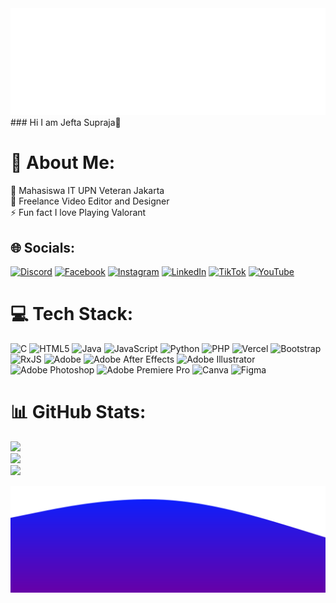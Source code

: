 <img src="https://github.com/jefthah/jefthah/blob/main/wave%20(1).svg" alt="Hero image">
### Hi I am Jefta Supraja👋

# 💫 About Me:
🔭 Mahasiswa IT UPN Veteran Jakarta<br>👯 Freelance Video Editor and Designer<br>⚡ Fun fact I love Playing Valorant


## 🌐 Socials:
[![Discord](https://img.shields.io/badge/Discord-%237289DA.svg?logo=discord&logoColor=white)](https://discord.gg/psycho1708) [![Facebook](https://img.shields.io/badge/Facebook-%231877F2.svg?logo=Facebook&logoColor=white)](https://www.facebook.com/jefta.supraja/) [![Instagram](https://img.shields.io/badge/Instagram-%23E4405F.svg?logo=Instagram&logoColor=white)](https://instagram.com/jefta_supraja) [![LinkedIn](https://img.shields.io/badge/LinkedIn-%230077B5.svg?logo=linkedin&logoColor=white)](https://www.linkedin.com/in/jefta-supraja-925805286/) [![TikTok](https://img.shields.io/badge/TikTok-%23000000.svg?logo=TikTok&logoColor=white)](https://tiktok.com/@stuckrank) [![YouTube](https://img.shields.io/badge/YouTube-%23FF0000.svg?logo=YouTube&logoColor=white)](https://www.youtube.com/channel/UCWHhy4qEvsbNCRaI3fVwmtA) 

# 💻 Tech Stack:
![C](https://img.shields.io/badge/c-%2300599C.svg?style=for-the-badge&logo=c&logoColor=white) ![HTML5](https://img.shields.io/badge/html5-%23E34F26.svg?style=for-the-badge&logo=html5&logoColor=white) ![Java](https://img.shields.io/badge/java-%23ED8B00.svg?style=for-the-badge&logo=openjdk&logoColor=white) ![JavaScript](https://img.shields.io/badge/javascript-%23323330.svg?style=for-the-badge&logo=javascript&logoColor=%23F7DF1E) ![Python](https://img.shields.io/badge/python-3670A0?style=for-the-badge&logo=python&logoColor=ffdd54) ![PHP](https://img.shields.io/badge/php-%23777BB4.svg?style=for-the-badge&logo=php&logoColor=white) ![Vercel](https://img.shields.io/badge/vercel-%23000000.svg?style=for-the-badge&logo=vercel&logoColor=white) ![Bootstrap](https://img.shields.io/badge/bootstrap-%238511FA.svg?style=for-the-badge&logo=bootstrap&logoColor=white) ![RxJS](https://img.shields.io/badge/rxjs-%23B7178C.svg?style=for-the-badge&logo=reactivex&logoColor=white) ![Adobe](https://img.shields.io/badge/adobe-%23FF0000.svg?style=for-the-badge&logo=adobe&logoColor=white) ![Adobe After Effects](https://img.shields.io/badge/Adobe%20After%20Effects-9999FF.svg?style=for-the-badge&logo=Adobe%20After%20Effects&logoColor=white) ![Adobe Illustrator](https://img.shields.io/badge/adobe%20illustrator-%23FF9A00.svg?style=for-the-badge&logo=adobe%20illustrator&logoColor=white) ![Adobe Photoshop](https://img.shields.io/badge/adobe%20photoshop-%2331A8FF.svg?style=for-the-badge&logo=adobe%20photoshop&logoColor=white) ![Adobe Premiere Pro](https://img.shields.io/badge/Adobe%20Premiere%20Pro-9999FF.svg?style=for-the-badge&logo=Adobe%20Premiere%20Pro&logoColor=white) ![Canva](https://img.shields.io/badge/Canva-%2300C4CC.svg?style=for-the-badge&logo=Canva&logoColor=white) ![Figma](https://img.shields.io/badge/figma-%23F24E1E.svg?style=for-the-badge&logo=figma&logoColor=white)
# 📊 GitHub Stats:
![](https://github-readme-stats.vercel.app/api?username=jefthah&theme=dark&hide_border=false&include_all_commits=false&count_private=false)<br/>
![](https://github-readme-streak-stats.herokuapp.com/?user=jefthah&theme=dark&hide_border=false)<br/>
![](https://github-readme-stats.vercel.app/api/top-langs/?username=jefthah&theme=dark&hide_border=false&include_all_commits=false&count_private=false&layout=compact)

<img src="https://github.com/jefthah/jefthah/blob/main/wave.svg" alt="Hero image">



